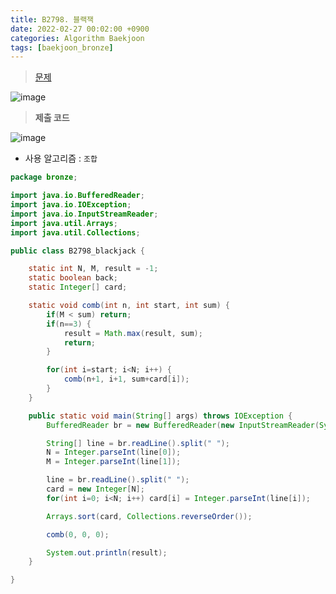 ```yaml
---
title: B2798. 블랙잭
date: 2022-02-27 00:02:00 +0900
categories: Algorithm Baekjoon
tags: [baekjoon_bronze]
---
```


> [문제](https://www.acmicpc.net/problem/2798)

![image](https://user-images.githubusercontent.com/80896077/174943866-eed23db2-f26b-4242-b58b-a629a2eb8b9e.png)

> **제출 코드**

![image](https://user-images.githubusercontent.com/80896077/174943882-d4d72f34-92a5-4b5c-9db1-dc6079c824a2.png)

- 사용 알고리즘 : `조합`

```java
package bronze;

import java.io.BufferedReader;
import java.io.IOException;
import java.io.InputStreamReader;
import java.util.Arrays;
import java.util.Collections;

public class B2798_blackjack {

	static int N, M, result = -1;
	static boolean back;
	static Integer[] card;

	static void comb(int n, int start, int sum) {
		if(M < sum) return;
		if(n==3) {
			result = Math.max(result, sum);
			return;
		}

		for(int i=start; i<N; i++) {
			comb(n+1, i+1, sum+card[i]);
		}
	}

	public static void main(String[] args) throws IOException {
		BufferedReader br = new BufferedReader(new InputStreamReader(System.in));

		String[] line = br.readLine().split(" ");
		N = Integer.parseInt(line[0]);
		M = Integer.parseInt(line[1]);

		line = br.readLine().split(" ");
		card = new Integer[N];
		for(int i=0; i<N; i++) card[i] = Integer.parseInt(line[i]);

		Arrays.sort(card, Collections.reverseOrder());

		comb(0, 0, 0);

		System.out.println(result);
	}

}
```
